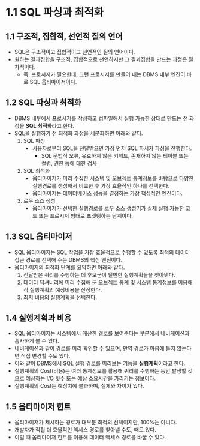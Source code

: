 # 1.1 SQL 파싱과 최적화

## 1.1 구조적, 집합적, 선언적 질의 언어

- SQL은 구조적이고 집합적이고 선언적인 질의 언어이다.
- 원하는 결과집합을 구조적, 집합적으로 선언하지만 그 결과집합을 만드는 과정은 절차적이다.
    - 즉, 프로시저가 필요한데, 그런 프로시저를 만들어 내는 DBMS 내부 엔진이 바로 SQL 옵티마이저이다.

## 1.2 SQL 파싱과 최적화

- DBMS 내부에서 프로시저를 작성하고 컴파일해서 실행 가능한 상태로 만드는 전 과정을 **SQL 최적화**라고 한다.
- SQL을 실행하기 전 최적화 과정을 세분화하면 아래와 같다.
    1. SQL 파싱
        - 사용자로부터 SQL을 전달받으면 가장 먼저 SQL 파서가 파싱을 잔행한다.
            - SQL 문법적 오류, 유효하지 않은 키워드, 존재하지 않는 테이블 또는 컬럼, 권한 등에 대한 검사
    2. SQL 최적화
        - 옵티마이저가 미리 수집한 시스템 및 오브젝트 통계정보를 바탕으로 다양한 실행경로를 생성해서 비교한 후 가장 효율적인 하나를 선택한다.
        - 옵티마이저는 데이터베이스 성능을 결정하는 가장 핵심적인 엔진이다.
    3. 로우 소스 생성
        - 옵티마이저가 선택한 실행경로를  로우 소스 생성기가 실제 실행 가능한 코드 또는 프로시저 형태로 포맷팅하는 단계이다.

## 1.3 SQL 옵티마이저

- SQL 옵티마이저는 SQL 작업을 가장 효율적으로 수행할 수 있도록 최적의 데이터 접근 경로를 선택해 주는 DBMS의 핵심 엔진이다.
- 옵티마이저의 최적화 단계를 요약하면 아래와 같다.
    1. 전달받은 쿼리를 수행하는 데 후보군이 될만한 실행계획들을 찾아낸다.
    2. 데이터 딕셔너리에 미리 수집해 둔 오브젝트 통계 및 시스템 통계정보를 이용해 각 실행계획의 예상비용을 산정한다.
    3. 최저 비용의 실행계획을 선택한다.

## 1.4 실행계획과 비용

- SQL 옵티마이저는 시스템에서 게산한 경로를 보여준다는 부분에서 네비게이션과 흡사하게 볼 수 있다.
- 네비게이션과 같이 경로를 미리 확인할 수 있으며, 만약 경로가 마음에 들지 않는다면 직접 변경할 수도 있다.
- 이와 같이 DBMS에서 SQL 실행 경로를 미리보는 기능을 **실행계획**이라고 한다.
- 실행계획의 Cost(비용)는 여러 통계정보를 활용해 쿼리를 수행하는 동안 발생할 것으로 예상하는 I/O 횟수 또는 예상 소요시간을 가리키는 정보이다.
- 실행계획의 Cost는 예상치에 불과하며, 실제와 차이가 있다.

## 1.5 옵티마이저 힌트

- 옵티마이저가 제시하는 경로가 대부분 최적의 선택이지만, 100%는 아니다.
- 개발자가 직접 더 효율적인 액세스 경로를 찾아낼 수도, 때도 있다.
- 이럴 때 옵티마이저 힌트를 이용해 데이터 액세스 경로를 바꿀 수 있다.